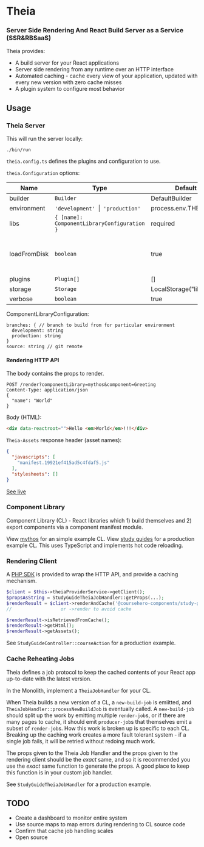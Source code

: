 # Theia

### Server Side Rendering And React Build Server as a Service (SSR&RBSaaS)

Theia provides:

* A build server for your React applications
* Server side rendering from any runtime over an HTTP interface
* Automated caching - cache every view of your application, updated with every new version with zero cache misses
* A plugin system to configure most behavior

## Usage

### Theia Server

This will run the server locally:

```
./bin/run
```

`theia.config.ts` defines the plugins and configuration to use.

`theia.Configuration` options:

| Name            | Type                                      | Default                                     | Description |
| --------------- | ----------------------------------------- | ------------------------------------------- | ----------- |
| builder         | `Builder`                                 | DefaultBuilder                              |
| environment     | `'development' `&#124;` 'production'`     | process.env.THEIA_ENV || 'development'      |
| libs            |`{ [name]: ComponentLibraryConfiguration }`| required                                    | CLs
| loadFromDisk    | `boolean`                                 | true                                        | loads config from disk. Only set to false for testing
| plugins         | `Plugin[]`                                | []                                          | 
| storage         | `Storage`                                 | LocalStorage("libs")                        |
| verbose         | `boolean`                                 | true                                        |


ComponentLibraryConfiguration:
```
branches: { // branch to build from for particular environment
  development: string
  production: string 
}
source: string // git remote
```

#### Rendering HTTP API

The body contains the props to render.

```
POST /render?componentLibrary=mythos&component=Greeting
Content-Type: application/json
{
  "name": "World"
}
```

Body (HTML):
```html
<div data-reactroot="">Hello <em>World</em>!!!</div>
```

`Theia-Assets` response header (asset names):
```json
{
  "javascripts": [
    "manifest.19921ef415ad5c4fdaf5.js"
  ],
  "stylesheets": []
}
```

[See live](http://theia.dev-internal.coursehero.com/)

### Component Library

Component Library (CL) - React libraries which 1) build themselves and 2) export components via a component manifest module.

View [mythos](https://github.com/theiajs/mythos) for an simple example CL.
View [study guides](https://git.coursehero.com/coursehero/components/study-guides) for a production example CL. This uses TypeScript and implements hot code reloading.

### Rendering Client

A [PHP SDK](https://git.coursehero.com/coursehero/sdk/theia-php) is provided to wrap the HTTP API, and provide a caching mechanism.

```php
$client = $this->theiaProviderService->getClient();
$propsAsString = StudyGuideTheiaJobHandler::getProps(...);
$renderResult = $client->renderAndCache('@coursehero-components/study-guides', 'CourseApp', $propsAsString);
//                  or ->render to avoid cache

$renderResult->isRetrievedFromCache();
$renderResult->getHtml();
$renderResult->getAssets();
```

See `StudyGuideController::courseAction` for a production example.

### Cache Reheating Jobs

Theia defines a job protocol to keep the cached contents of your React app up-to-date with the latest version.

In the Monolith, implement a `TheiaJobHandler` for your CL.

When Theia builds a new version of a CL, a `new-build-job` is emiitted, and `TheiaJobHandler::processNewBuildJob` is eventually called. A `new-build-job` should split up the work by emitting multiple `render-job`s, or if there are many pages to cache, it should emit `producer-job`s that themselves emit a subset of `render-job`s. How this work is broken up is specific to each CL. Breaking up the caching work creates a more fault tolerant system - if a single job fails, it will be retried without redoing much work.

The props given to the Theia Job Handler and the props given to the rendering client should be the _exact_ same, and so it is recommended you use the _exact_ same function to generate the props. A good place to keep this function is in your custom job handler.

See `StudyGuideTheiaJobHandler` for a production example.

## TODO

* Create a dashboard to monitor entire system
* Use source maps to map errors during rendering to CL source code
* Confirm that cache job handling scales
* Open source
